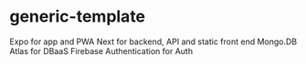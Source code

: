 # generic-template

Expo for app and PWA
Next for backend, API and static front end
Mongo.DB Atlas for DBaaS
Firebase Authentication for Auth